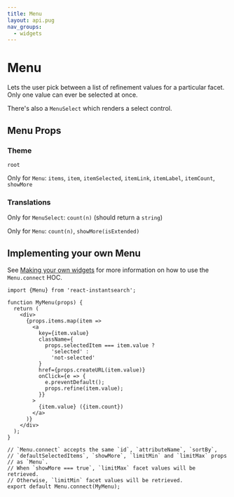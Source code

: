 ```yaml
---
title: Menu
layout: api.pug
nav_groups:
  - widgets
---
```


# Menu

Lets the user pick between a list of refinement values for a particular facet. Only one value can ever be selected at once.

There's also a `MenuSelect` which renders a select control.

## Menu Props

<!-- props default ./index.js -->

### Theme

`root`

Only for `Menu`: `items`, `item`, `itemSelected`, `itemLink`, `itemLabel`, `itemCount`, `showMore`

### Translations

Only for `MenuSelect`: `count(n)` (should return a `string`)

Only for `Menu`: `count(n)`, `showMore(isExtended)`

## Implementing your own Menu

See [Making your own widgets](../Customization.md) for more information on how to use the `Menu.connect` HOC.

```
import {Menu} from 'react-instantsearch';

function MyMenu(props) {
  return (
    <div>
      {props.items.map(item =>
        <a
          key={item.value}
          className={
            props.selectedItem === item.value ?
              'selected' :
              'not-selected'
          }
          href={props.createURL(item.value)}
          onClick={e => {
            e.preventDefault();
            props.refine(item.value);
          }}
        >
          {item.value} ({item.count})
        </a>
      )}
    </div>
  );
}

// `Menu.connect` accepts the same `id`, `attributeName`, `sortBy`,
// `defaultSelectedItems`, `showMore`, `limitMin` and `limitMax` props
// as `Menu`.
// When `showMore === true`, `limitMax` facet values will be retrieved.
// Otherwise, `limitMin` facet values will be retrieved.
export default Menu.connect(MyMenu);
```

